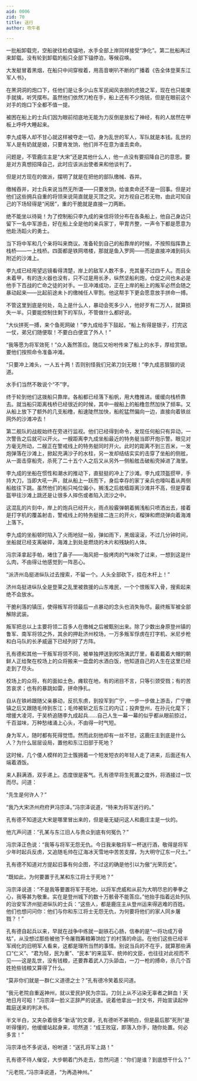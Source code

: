 ```yaml
---
aid: 0006
zid: 70
title: 送行
author: 吹牛者

---
```




  一批船卸载完，空船驶往检疫锚地，水手全部上岸同样接受“净化”。第二批船再过来卸载。没有轮到卸载的船只全部下锚停泊，等候召唤。

  大发艇冒着黑烟，在船只中间穿梭着，用高音喇叭不断的广播着《告全体登莱东江军人书》，

  在黑洞洞的炮口下，任他们是让多少山东军民闻风丧胆的虎狼之军，现在也只能束手就擒，听凭摆布。虽然他们依然刀枪在手，船上还有不少炮铳，但是在眼前这个对手的炮口下全都不值一提。

  被困在船上的士兵们因为眼前彻底地无能为力反倒是放松了神经，有的人居然在甲板上呼呼大睡起来。

  李九成等人却不甘心就这样被夺走一切，身为乱世的军人，军队就是本钱。乱世的军人是有奶就是娘，只要肯发饷，他们并不在意为谁去卖命。

  问题是，不管鹿庄主是“大宋”还是其他什么人，他一点没有要招降自己的意思。要是对方真想招降自己，此时应该派出使者来和他谈判了。

  但是对方现在的做派，摆明了就是在把他的部队缴械、吞并。

  缴械吞并，对士兵来说当然无所谓——只要发饷，给谁卖命还不是一回事。但是对他们这些拥兵自重的将领来说简直就是灭顶之灾。对方视自己若无物，由此可知自己的下场轻得是“闲居”，重的干脆就是直接一刀两断。

  绝不能坐以待毙！为了控制船只李九成的亲信将领分布在各条船上，他自己身边只留下一名中军游击，好在船上全是他的亲兵家丁，甲胄齐整，一声令下都是愿意为他赴汤蹈火的勇士。

  当下将中军和几个亲将叫来商议。准备轮到自己的船靠岸的时候，不按照指挥靠上栈桥——一上栈桥。四面都是铁网塔楼，那就是鱼入罗网——而是直接冲滩到码头附近的沙滩上。

  李九成已经用望远镜看得清楚，岸上的敌军人数不多，充其量不过四千人。而且全未着甲，有的连火器也没有，只不过是用长矛，纵然坚船利炮，仓促之间也未必是他手下百战的亡命之徒的对手。一旦冲滩成功，正在上岸的船上的叛军必然会随之暴动起来——比起前途未卜的缴械任人宰割。他这帮手下更会愿意放手拼命一搏。

  不管这里到底是何处，岛上是什么人，暴动会死多少人，他好歹有二万人，就算损失一半。只要能控制住剩下的军队，不管做什么都好说。

  “大伙拼死一搏，来个鱼死网破！”李九成给手下鼓起，“船上有得是银子，打完这一仗，弟兄们随便取！不要白白便宜了外人！”

  “我等愿为将军效死！”众人轰然答应。随后又吩咐传来了船上的水手，厚给赏银。要他们按照命令准备冲滩。

  “只要冲上滩头，一人五十两！否则别怪我们兄弟刀剑无眼！”李九成恶狠狠的说道。

  水手们当然不敢说个“不”字。

  终于轮到他们这拨船只靠岸。各船都已经落下船帆，用大橹推进。缓缓向栈桥靠去。就当船只距离栈桥已经很近的时候，其中一艘船上的船橹忽然加快了频率。又从船上放下了额外的几支船橹，船速陡然加快，船舵猛然偏向一边，直接向着铁丝网外的沙滩冲去！

  第二舰队的战舰始终在旁进行监视。他们已经得到命令，发现任何船只有异动，一次警告之后就可以开火。一艘距离李九成坐船最近的特务艇当即开炮示警。眼见对方毫无所动，二艘正在警戒线上的特务艇同时开火。此时的距离不到三百米，一发炮弹落在沙滩上，掀起充满沙子的水柱，另一发却结结实实的击穿了坐船的侧舷，从一面击穿船壳，杀死了二十五个人之后又从另外一侧船舷击破船壳掉进了海里。

  李九成的坐船在惯性和潮水的推动下，直挺挺的冲上了沙滩。李九成顶盔掼甲，手持大刀，当即大吼一声，就从船上一跃而下，身后幸存的家丁亲兵也嚎叫着从两侧船舷往下跳。虽然他们的船只吨位偏小，搁浅之后舷樯距离沙滩并不高，但是穿着盔甲往沙滩上跳还是让很多人摔伤或者陷入流沙之中。

  这混乱的片刻中，岸上的炮兵已经开火，雨点般霰弹朝着搁浅船只喷洒出去，接着是打字机的覆盖射击，警戒线上的特务艇接二连三的开火，榴弹和燃烧弹向着海滩上落下。

  李九成的坐船顿时陷入了火雨地狱一般，弹如雨下，黑烟滚滚，不过几分钟时间，坐船就已经支离破碎，海滩上到处是燃烧的木片和残缺的人体。

  冯宗泽拿起手帕，堵住了鼻子——海风把一股烤肉的气味吹了过来，一想到这是什么肉，不由得让他感觉到一阵恶心。

  “派济州岛挺进纵队过去搜索，不留一个。人头全部砍下，挂在木杆上！”

  济州岛挺进纵队全是登莱之乱里被救援的山东难民，一个个恨叛军入骨，搜索起来绝不会放水。

  干脆利落的镇压，使得叛军将领最后一点暴动的念头也消失殆尽。最终叛军被全部解除武装。

  叛军把总以上主要将领二百多人在缴械之后被甄别出来。除了少数出身原登州镇的鲁军、南军将领之外，其余的押赴济州校场，一万多叛军俘虏在打字机、米尼步枪和白马队的长矛威逼下已经列好了方阵。

  孔有德和其他一干叛军将领不同，被单独押送到校场演武厅里，看着戴着大帽的朝鲜人正给聚在校场上的众将搬来一盘盘的水酒白饭，他知道自己的人生在这里已经走到了尽头。

  校场上的众将，有的面如土色，瘫软在地，有的闭目不言，只等引颈受戮；有的苦苦哀求；也有的暴跳如雷，拼命挣扎。

  自从在铁岭跟随父亲暴动，反抗东虏，到投军到广宁，一步一步做上游击，广宁撤镇之后又跟随毛帅到东江；毛帅被斩之后东江的内讧；投奔登州，在孙元化麾下；增援大凌河，于吴桥追随李九成起兵……自己人生一幕一幕的似乎都从眼前掠过，千百滋味，万种愁绪涌上心头，不由得一时气短。

  身为军人，随时都有死得觉悟。然而此刻他却有一丝不甘。这鹿庄主到底是什么人？为什么层层设局，置他和东江旧部于死地？

  这时候，几个倭人模样的卫士簇拥着一个短发短衣的年轻人走了进来，后面还有人端着酒饭。

  来人斟满酒，双手递上。态度很是客气。孔有德早将生死置之度外，将酒接过一饮而尽。问道：

  “先生是何许人？”

  “我乃大宋济州府府尹冯宗泽。”冯宗泽说道，“特来为将军送行的。”

  孔有德不知道这大宋是哪里冒出来的，但是毫无疑问这人和鹿庄主是一伙的。

  他亢声问道：“孔某与东江旧人与贵众到底有何冤仇？”

  冯宗泽正色说：“我等与将军无怨无仇。今日我来敬将军一杯送行酒，敬得是将军少年时起兵反虏，又追随毛帅在辽海冰天雪地中苦苦支撑，为大明守辽东一尺土。”

  孔有德不知道对方提起旧事有何企图，不过这的确是他引以为傲“光荣历史”。

  “既如此，为何要置于孔某和东江将士于死地？”

  冯宗泽说道：“不是我等要置将军于死地，以将军虎威和从前为大明尽忠的拳拳之心，我等甚为敬重。实在是登州城下的数十万骸骨不能答应。”他抬手指着远处列队的治安军济州挺进纵队的士兵：“这些人，都是鹿庄主从登州运来得逃难的百姓。他们也想问问你：他们与你和东江将士无怨无仇，为何要将他们的家人同乡屠戮？！”

  孔有德自起兵以来，早就在战争中练就一副铁石心肠，信奉的是“一将功成万骨枯”，从没想过那些被他下令屠戮筹粮筹饷拉丁的村落的命运。在他们这些已经半军阀化的旧明军人看来，这都是理所当然的事情。别说当兵的不在乎，就算那些满口“仁义”、“君为轻，民为重”、“民本”的来监军、统帅的文臣，也往往对此视而不见——这是乱世，没有钱粮，还要靠着武人刀头舔血，一刀一枪的搏命，杀几个百姓抢些钱粮又算得了什么。

  “莫非你们就是一群仁义道德之士？”孔有德冷笑着反问道。

  “我元老院自重返神州，就以爱民护民为宗旨。刀剑上从不沾染无辜者之鲜血！天地日月可昭！”冯宗泽一脸义正辞严的说道。说着他拿出一封文书，开始宣读起仲裁庭送来的判决书。

  半文半白，又夹杂着很多“新话”的文章，孔有德听不甚明白，但是最后那“死刑”是听得懂的，他缓缓站起身来，坦然道：“成王败寇，即落入你手，随你处置。何必多言！”

  冯宗泽也不多说话，吩咐道：“送孔将军上路！”

  孔有德不待人催促，大步朝着门外走去，忽然问道：“你们是谁？到底想干什么？”

  “元老院，”冯宗泽说道，“为再造神州。”



